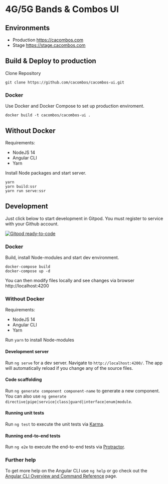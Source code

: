 # 4G/5G Bands & Combos UI

## Environments

* Production https://cacombos.com
* Stage https://stage.cacombos.com

## Build & Deploy to production

Clone Repository

```
git clone https://github.com/cacombos/cacombos-ui.git
```

### Docker

Use Docker and Docker Compose to set up production enviroment.

```
docker build -t cacombos/cacombos-ui .
```

## Without Docker

Requirements:

* NodeJS 14
* Angular CLI
* Yarn

Install Node packages and start server.

```
yarn
yarn build:ssr
yarn run serve:ssr
```

## Development

Just click below to start development in Gitpod. You must register to service with your Github account.

[![Gitpod ready-to-code](https://img.shields.io/badge/Gitpod-ready--to--code-blue?logo=gitpod)](https://gitpod.io/#https://github.com/cacombos/cacombos-ui)

### Docker

Build, install Node-modules and start dev environment.

```
docker-compose build
docker-compose up -d
```

You can then modify files locally and see changes via browser http://localhost:4200

### Without Docker

Requirements:

* NodeJS 14
* Angular CLI
* Yarn

Run `yarn` to install Node-modules

#### Development server

Run `ng serve` for a dev server. Navigate to `http://localhost:4200/`. The app will automatically reload if you change any of the source files.

#### Code scaffolding

Run `ng generate component component-name` to generate a new component. You can also use `ng generate directive|pipe|service|class|guard|interface|enum|module`.

#### Running unit tests

Run `ng test` to execute the unit tests via [Karma](https://karma-runner.github.io).

#### Running end-to-end tests

Run `ng e2e` to execute the end-to-end tests via [Protractor](http://www.protractortest.org/).

### Further help

To get more help on the Angular CLI use `ng help` or go check out the [Angular CLI Overview and Command Reference](https://angular.io/cli) page.